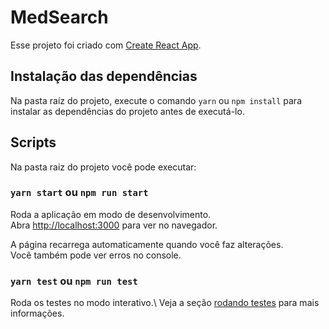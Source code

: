 # MedSearch

Esse projeto foi criado com [Create React App](https://github.com/facebook/create-react-app).

## Instalação das dependências
Na pasta raíz do projeto, execute o comando `yarn` ou `npm install` para instalar as dependências do projeto antes de executá-lo.

## Scripts

Na pasta raiz do projeto você pode executar:

### `yarn start` ou `npm run start`

Roda a aplicação em modo de desenvolvimento.\
Abra [http://localhost:3000](http://localhost:3000) para ver no navegador.

A página recarrega automaticamente quando você faz alterações.\
Você também pode ver erros no console.

### `yarn test` ou `npm run test`

Roda os testes no modo interativo.\ 
Veja a seção [rodando testes](https://facebook.github.io/create-react-app/docs/running-tests) para mais informações.